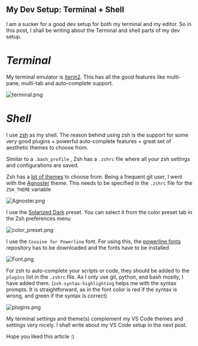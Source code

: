 ## My Dev Setup: Terminal + Shell

I am a sucker for a good dev setup for both my terminal and my editor. So in this post, I shall be writing about the Terminal and shell parts of my dev setup.

# *Terminal*

My terminal emulator is  [iterm2](https://iterm2.com/). This has all the good features like multi-pane, multi-tab and auto-complete support.


![terminal.png](https://cdn.hashnode.com/res/hashnode/image/upload/v1599057395431/zssjbny55.png)

# *Shell*

I use  [zsh](https://ohmyz.sh/)  as my shell. The reason behind using zsh is the support for some very good plugins + powerful auto-complete features + great set of aesthetic themes to choose from.

Similar to a `.bash_profile` , Zsh has a `.zshrc` file where all your zsh settings and configurations are saved.

Zsh has a  [lot of themes](https://zshthem.es/all/)  to choose from. Being a frequent git user, I went with the [Agnoster](https://github.com/agnoster/agnoster-zsh-theme) theme. This needs to be specified in the `.zshrc` file for the `ZSH_THEME` variable

![Agnoster.png](https://cdn.hashnode.com/res/hashnode/image/upload/v1599058695384/js4BvkxuK.png)

I use the  [Solarized Dark](https://raw.githubusercontent.com/altercation/solarized/master/iterm2-colors-solarized/Solarized%20Dark.itermcolors) preset. You can select it from the color preset tab in the Zsh preferences menu


![color_preset.png](https://cdn.hashnode.com/res/hashnode/image/upload/v1599058478029/eL4ST4ibv.png)

I use the `Cousine for Powerline` font. For using this, the  [powerline fonts](https://github.com/powerline/fonts)  repository has to be downloaded and the fonts have to be installed


![Font.png](https://cdn.hashnode.com/res/hashnode/image/upload/v1599058865704/I5UdxWCq0.png)

For zsh to auto-complete your scripts or code, they should be added to the  `plugins` list in the `.zshrc` file. As I only use git, python, and bash mostly, I have added them.  (`zsh-syntax-highlighting` helps me with the syntax prompts. It is straightforward, as in the font color is red if the syntax is wrong, and green if the syntax is correct)

![plugins.png](https://cdn.hashnode.com/res/hashnode/image/upload/v1599059177891/4dAY_6zhk.png)

My terminal settings and theme(s) complement my VS Code themes and settings very nicely. I shall write about my VS Code setup in the next post. 

Hope you liked this article :)
